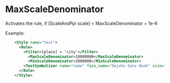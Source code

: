 # MaxScaleDenominator

Activates the rule, if [ScaleAndPpi scale] < MaxScaleDenominator + 1e-6

Example:

```xml
    <Style name="text">
      <Rule>
        <Filter>[place] = 'city'</Filter>
          <MaxScaleDenominator>10000000</MaxScaleDenominator>
          <MinScaleDenominator>2000000</MinScaleDenominator>
        <TextSymbolizer name="name" face_name="DejaVu Sans Book" size="10" fill="#000" dy="0" halo_radius="1" wrap_width="0"/>
      </Rule>
    </Style>
```
